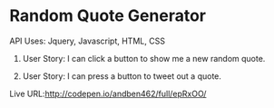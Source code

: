 # Random Quote Generator

API Uses: Jquery, Javascript, HTML, CSS


1. User Story: I can click a button to show me a new random quote.

2. User Story: I can press a button to tweet out a quote.


Live URL:http://codepen.io/andben462/full/epRxOO/
